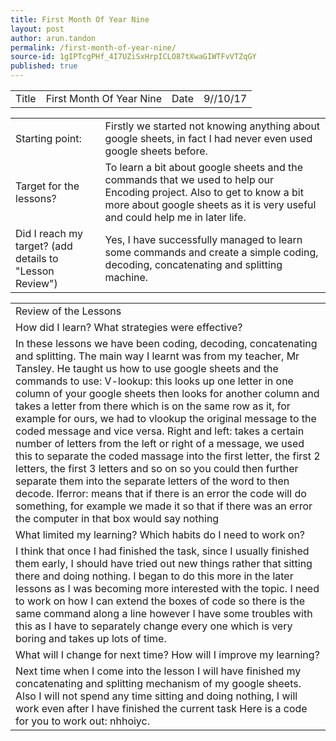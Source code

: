 ```yaml
---
title: First Month Of Year Nine
layout: post
author: arun.tandon
permalink: /first-month-of-year-nine/
source-id: 1gIPTcgPHf_4I7UZiSxHrpICLO87tXwaGIWTFvVTZqGY
published: true
---
```

<table>
  <tr>
    <td>Title</td>
    <td>First Month Of Year Nine</td>
    <td>Date</td>
    <td>9//10/17</td>
  </tr>
</table>


<table>
  <tr>
    <td>Starting point:</td>
    <td>Firstly we started not knowing anything about google sheets, in fact I had never even used google sheets before.
</td>
  </tr>
  <tr>
    <td>Target for the lessons?</td>
    <td>To learn a bit about google sheets and the commands that we used to help our Encoding project. Also to get to know a bit more about google sheets as it is very useful and could help me in later life.</td>
  </tr>
  <tr>
    <td>Did I reach my target? 
(add details to "Lesson Review")</td>
    <td>Yes, I have successfully managed  to learn some commands  and create a simple coding, decoding, concatenating and splitting machine.</td>
  </tr>
</table>


<table>
  <tr>
    <td>Review of the Lessons</td>
  </tr>
  <tr>
    <td>How did I learn? What strategies were effective? </td>
  </tr>
  <tr>
    <td>In these lessons we have been coding, decoding, concatenating and splitting. The main way I learnt was from my teacher, Mr Tansley. He taught us how to use google sheets and the commands to use: 
V-lookup: this looks up one letter in one column of your google sheets then looks for another column and takes a letter from there which is on the same row as it, for example for ours, we had to vlookup the original message to the coded message and vice versa.
Right and left: takes a certain number of letters from the left or right of a message, we used this to separate the coded massage into the first letter, the first 2 letters, the first 3 letters and so on so you could then further separate them into the separate letters of the word to then decode.
Iferror: means that if there is an error the code will do something, for example we made it so that if there was an error the computer in  that box would say nothing</td>
  </tr>
  <tr>
    <td>What limited my learning? Which habits do I need to work on? </td>
  </tr>
  <tr>
    <td>I think that once I had finished the task, since I usually finished them early, I should have tried out new things rather that sitting there and doing nothing. I began to do this more in the later lessons as I was becoming more interested with the topic. I need to work on how I can extend the boxes of code so there is the same command along a line however I have some troubles with this as I have to separately change every one which is very boring and takes up lots of time.</td>
  </tr>
  <tr>
    <td>What will I change for next time? How will I improve my learning?</td>
  </tr>
  <tr>
    <td>Next time when I come into the lesson I will have finished my concatenating and splitting mechanism of my google sheets. Also I will not spend any time sitting and doing nothing, I will work even after I have finished the current task Here is a code for you to work out: nhhoiyc.</td>
  </tr>
</table>


